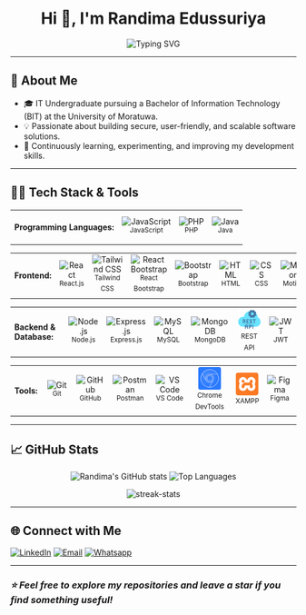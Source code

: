 <h1 align="center">Hi 👋, I'm Randima Edussuriya</h1>

<p align="center">
  <img src="https://readme-typing-svg.herokuapp.com?font=Fira+Code&size=26&duration=3000&pause=500&color=00FFFF&center=true&vCenter=true&width=500&lines=Full+Stack+Web+Developer;MERN+Stack+%7C+MySQL;Problem+Solver+%7C+AI+Enthusiast+" alt="Typing SVG" />
</p>

---

## 🚀 About Me

- 🎓 IT Undergraduate pursuing a Bachelor of Information Technology (BIT) at the University of Moratuwa.
- 💡 Passionate about building secure, user-friendly, and scalable software solutions.
- 🚀 Continuously learning, experimenting, and improving my development skills.

---

## 👨‍💻 Tech Stack & Tools

<table>
  <tr>
    <td><h4>Programming Languages:</h4></td>
    <td align="center" style="min-width:40px;">
        <img width="40" src="https://cdn.jsdelivr.net/gh/devicons/devicon@latest/icons/javascript/javascript-original.svg" alt="JavaScript" title="JavaScript"/><br/>
        <sup>JavaScript</sup>
    </td>
    <td align="center" style="min-width:40px;">
        <img width="40" src="https://cdn.jsdelivr.net/gh/devicons/devicon@latest/icons/php/php-original.svg" alt="PHP" title="PHP"/><br/>
        <sup>PHP</sup>
    </td>
    <td align="center" style="min-width:40px;">
        <img width="40" src="https://cdn.jsdelivr.net/gh/devicons/devicon@latest/icons/java/java-original.svg" alt="Java" title="Java"/><br/>
        <sup>Java</sup>
    </td>
  </tr>
</table>

<table>
  <tr>
    <td><h4>Frontend:</h4></td>
    <td align="center" style="min-width:40px;">
        <img width="40" src="https://cdn.jsdelivr.net/gh/devicons/devicon@latest/icons/react/react-original.svg" alt="React" title="React"/><br/>
        <sup>React.js</sup>
    </td>
    <td align="center" style="min-width:40px;">
        <img width="40" src="https://cdn.jsdelivr.net/gh/devicons/devicon@latest/icons/tailwindcss/tailwindcss-original.svg" alt="Tailwind CSS" title="Tailwind CSS"/><br/>
        <sup>Tailwind CSS</sup>
    </td>
    <td align="center" style="min-width:40px;">
        <img width="40" src="https://cdn.jsdelivr.net/gh/devicons/devicon@latest/icons/reactbootstrap/reactbootstrap-original.svg" alt="React Bootstrap" title="React Bootstrap"/><br/>
        <sup>React Bootstrap</sup>
    </td>
    <td align="center" style="min-width:40px;">
        <img width="40" src="https://cdn.jsdelivr.net/gh/devicons/devicon@latest/icons/bootstrap/bootstrap-original.svg" alt="Bootstrap" title="Bootstrap"/><br/>
        <sup>Bootstrap</sup>
    </td>
    <td align="center" style="min-width:40px;">
        <img width="40" src="https://cdn.jsdelivr.net/gh/devicons/devicon@latest/icons/html5/html5-original.svg" alt="HTML" title="HTML"/><br/>
        <sup>HTML</sup>
    </td>
    <td align="center" style="min-width:40px;">
        <img width="40" src="https://cdn.jsdelivr.net/gh/devicons/devicon@latest/icons/css3/css3-original.svg" alt="CSS" title="CSS"/><br/>
        <sup>CSS</sup>
    </td>
    <td align="center" style="min-width:40px;">
        <img width="40" src="https://cdn.brandfetch.io/idDJv1mfrb/w/1080/h/1080/theme/dark/icon.png?c=1bxid64Mup7aczewSAYMX&t=1753779057992" alt="Motion" title="Motion"/><br/>
        <sup>Motion</sup>
    </td>
  </tr>
</table>

<table>
  <tr>
    <td><h4>Backend & Database:</h4></td>
    <td align="center" style="min-width:40px;">
        <img width="40" src="https://www.vectorlogo.zone/logos/nodejs/nodejs-icon.svg" alt="Node.js" title="Node.js"/><br/>
        <sup>Node.js</sup>
    </td>
    <td align="center" style="min-width:40px;">
        <img width="40" src="https://skillicons.dev/icons?i=express" alt="Express.js" title="Express.js"/><br/>
        <sup>Express.js</sup>
    </td>
    <td align="center" style="min-width:40px;">
        <img width="40" src="https://skillicons.dev/icons?i=mysql" alt="MySQL" title="MySQL"/><br/>
        <sup>MySQL</sup>
    </td>
    <td align="center" style="min-width:40px;">
        <img width="40" src="https://cdn.jsdelivr.net/gh/devicons/devicon@latest/icons/mongodb/mongodb-original.svg" alt="MongoDB" title="MongoDB"/><br/>
        <sup>MongoDB</sup>
    </td>
    <td align="center" style="min-width:40px;">
        <img width="40" src="./assets/rest-api-blue.svg" alt="REST API" title="REST API"/><br/>
        <sup>REST API</sup>
    </td>
    <td align="center" style="min-width:40px;">
        <img width="40" src="https://cdn.brandfetch.io/id9sqpmbQ-/w/240/h/240/theme/dark/logo.png?c=1bxid64Mup7aczewSAYMX&t=1756952762953" alt="JWT" title="JWT"/><br/>
        <sup>JWT</sup>
    </td>
  </tr>
</table>

<table>
  <tr>
    <td><h4>Tools:</h4></td>
    <td align="center" style="min-width:40px;">
        <img width="40" src="https://cdn.jsdelivr.net/gh/devicons/devicon@latest/icons/git/git-original.svg" alt="Git" title="Git"/><br/>
        <sup>Git</sup>
    </td>
    <td align="center" style="min-width:40px;">
        <img width="40" src="https://skillicons.dev/icons?i=github" alt="GitHub" title="GitHub"/><br/>
        <sup>GitHub</sup>
    </td>
    <td align="center" style="min-width:40px;">
        <img width="40" src="https://cdn.jsdelivr.net/gh/devicons/devicon@latest/icons/postman/postman-original.svg" alt="Postman" title="Postman"/><br/>
        <sup>Postman</sup>
    </td>
    <td align="center" style="min-width:40px;">
        <img width="40" src="https://cdn.jsdelivr.net/gh/devicons/devicon@latest/icons/vscode/vscode-original.svg" alt="VS Code" title="VS Code"/><br/>
        <sup>VS Code</sup>
    </td>
    <td align="center" style="min-width:40px;">
        <img width="40" src="./assets/chrome-devtools.svg" alt="Chrome DevTools" title="Chrome DevTools"/><br/>
        <sup>Chrome DevTools</sup>
    </td>
    <td align="center" style="min-width:40px;">
        <img width="40" src="./assets/xampp.svg" alt="XAMPP" title="XAMPP"/><br/>
        <sup>XAMPP</sup>
    </td>
    <td align="center" style="min-width:40px;">
      <img width="40" src="https://cdn.jsdelivr.net/gh/devicons/devicon@latest/icons/figma/figma-original.svg" alt="Figma" title="Figma"><br>
      <sup>Figma</sup>
    </td>
  </tr>
</table>

---

## 📈 GitHub Stats

<p align="center">
  <img src="https://github-readme-stats.vercel.app/api?username=randima-edussuriya&show_icons=true&theme=dark&hide_border=true&border_radius=10&icon_color=00FFFF&hide_title=true&custom_title=My+GitHub+Stats&text_color=cccccc&ring_color=00ffff" alt="Randima's GitHub stats" />
  <img src="https://github-readme-stats.vercel.app/api/top-langs/?username=randima-edussuriya&layout=compact&theme=dark&hide_border=true&&border_radius=10&text_color=cccccc&title_color=cccccc&&langs_count=8" alt="Top Languages" />
</p>

<p align="center">
  <img src="https://github-readme-streak-stats.herokuapp.com/?user=randima-edussuriya&theme=dark&hide_border=true&border_radius=10&fire=00FFFF&text_color=cccccc&dates=cccccc&sideNums=00ffff" alt="streak-stats"/>
</p>

---

## 🌐 Connect with Me

[![LinkedIn](https://img.shields.io/badge/LinkedIn-0077B5?style=for-the-badge&logo=linkedin&logoColor=ffffff)](https://www.linkedin.com/in/randima-edussuriya/)
[![Email](https://img.shields.io/badge/Email-EA4335?style=for-the-badge&logo=gmail&logoColor=ffffff)](mailto:d.randima.edussuriya@gmail.com)
[![Whatsapp](https://img.shields.io/badge/Whatsapp-25D366?style=for-the-badge&logo=whatsapp&logoColor=ffffff)](https://wa.me/94712179248)

---

### _⭐️ Feel free to explore my repositories and leave a star if you find something useful!_
